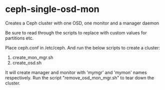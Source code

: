 # ceph-single-osd-mon
Creates a Ceph cluster with one OSD, one monitor and a manager daemon

Be sure to read through the scripts to replace with custom values for partitions etc.

Place ceph.conf in /etc/ceph. And run the below scripts to create a cluster:

1) create_mon_mgr.sh
2) create_osd.sh

It will create manager and monitor with 'mymgr' and 'mymon' names respectively.
Run the script "remove_osd_mon_mgr.sh" to tear down the cluster.
